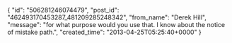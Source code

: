  {
   "id": "506281246074479",
   "post_id": "462493170453287_481209285248342",
   "from_name": "Derek Hill",
   "message": "for what purpose would you use that. I know about the notice of mistake path.",
   "created_time": "2013-04-25T05:25:40+0000"
 }
